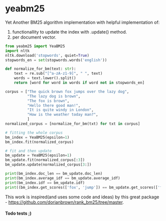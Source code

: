 # yeabm25
Yet Another BM25 algorithm implementation with helpful implementation of:
1. functionallity to update the index with .update() method. 
2. per document vector.

```python
from yeabm25 import YeaBM25
import nltk 
nltk.download('stopwords', quiet=True)
stopwords_en = set(stopwords.words('english'))

def normalize_for_bm(text: str):
    text = re.sub("[^a-zA-z1-9]", " ", text)
    words = text.lower().split()
    return [word for word in words if word not in stopwords_en]

corpus = ["The quick brown fox jumps over the lazy dog",
          "The lazy dog is brown",
          "The fox is brown",
          "Hello there good man!",
          "It is quite windy in London",
          "How is the weather today man?",
          ]
normalized_corpus = [normalize_for_bm(txt) for txt in corpus]

# fitting the whole corpus
bm_index = YeaBM25(epsilon=1)
bm_index.fit(normalized_corpus)

# fit and then update 
bm_update = YeaBM25(epsilon=1)
bm_update.fit(normalized_corpus[:3])
bm_update.update(normalized_corpus[3:])

print(bm_index.doc_len == bm_update.doc_len)
print(bm_index.average_idf == bm_update.average_idf)
print(bm_index.idf == bm_update.idf)
print((bm_index.get_scores(['fox', 'jump']) == bm_update.get_scores(['fox', 'jump'])).all())
```

This work is inspired(and uses some code and ideas) by this great package - https://github.com/dorianbrown/rank_bm25/tree/master.

#### Todo tests ;) 
